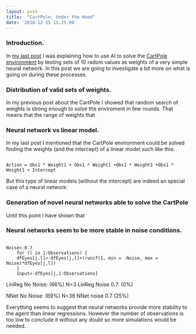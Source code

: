 ```yaml
---
layout: post
title:  "CartPole, Under the Hood"
date: '2018-12-25 15:25:00'
---
```



### Introduction.
In [my last post](https://garcia-nacho.github.io/AI-in-R/) I was explaining how to use AI to solve the [CartPole environment](https://gym.openai.com/envs/CartPole-v0/) by testing sets of 10 radom values as weights of a very simple neural network. In this post we are going to investigate a bit more on what is going on during these processes.

### Distribution of valid sets of weights.
In my previous post about the CartPole I showed that random search of weights is strong enough to solve the enviroment in few rounds. That means that the range of weights that 

### Neural network vs linear model.
In my last post I mentioned that the CartPole environment could be solved finding the weights (and the intercept) of a linear model such like this:
<pre><code>
Action = Obs1 * Weight1 + Obs1 * Weight1 +Obs1 * Weight1 +Obs1 * Weight1 + Intercept 
</code></pre>
But this type of linear models (without the intercept) are indeed an special case of a neural network:

### Generation of novel neural networks able to solve the CartPole

Until this point I have shown that 


### Neural networks seem to be more stable in noise conditions.

<pre><code>
Noise<-0.7
    for (l in 1:Observations) {
    dfEyes[j,l]<-dfEyes[j,l]+(runif(1, min = -Noise, max = Noise)*dfEyes[j,l]) 
    }
    Input<-dfEyes[j,1:Observations]
</code></pre>

LinReg No Noise: (66%) N=3
LinReg Noise 0.7: (0%)

NNet No Noise: (69%) N=36
NNet noise 0.7 (25%)

Everything seems to suggest that neural networks provide more stability to the agent than linear regressions. However the number of observations is too low to conclude it without any doubt so more simulations would be needed.
